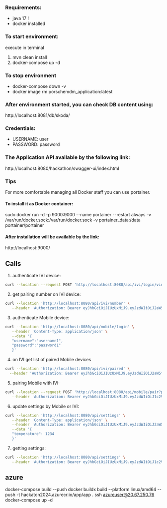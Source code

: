 ### Requirements:
- java 17 !
- docker installed

### To start environment:

execute in terminal

1. mvn clean install 
2. docker-compose up -d

### To stop environment

- docker-compose down -v
- docker image rm porschemdm_application:latest

### After environment started, you can check DB content using: 

http://localhost:8081/db/skoda/

### Credentials:
- USERNAME: user
- PASSWORD: password

### The Application API available by the following link: 

http://localhost:8080/hackathon/swagger-ui/index.html

### Tips

For more comfortable managing all Docker staff you can use portainer.

#### To install it as Docker container:

sudo docker run -d -p 9000:9000 --name portainer --restart always -v /var/run/docker.sock:/var/run/docker.sock -v portainer_data:/data portainer/portainer

#### After installation will be available by the link:

http://localhost:9000/


## Calls

1. authenticate IVI device:
```sh
curl --location --request POST 'http://localhost:8080/api/ivi/login/vin_device_id'
```

2. get pairing number on IVI device:
```sh 
curl --location 'http://localhost:8080/api/ivi/number' \
   --header 'Authorization: Bearer eyJhbGciOiJIUzUxMiJ9.eyJzdWIiOiJ2aW5fZGV2aWNlX2lkIiwiaWF0IjoxNzI4NzQ1Njk0fQ.Nbl-DIaRY0dAJ3nChGaTmlXoXzjXE_w6_7nnEvY7dcnRho3mqu7eOZ7Wdu8mZKsB7srJroPCstD2L-eEsYAzyw'
```

3. authenticate Mobile device:
```sh
curl --location 'http://localhost:8080/api/mobile/login' \
   --header 'Content-Type: application/json' \
   --data '{
   "username":"username1",
   "password":"password1"
   }'
```

4. on IVI get list of paired Mobile devices

```sh
curl --location 'http://localhost:8080/api/ivi/paired' \
  --header 'Authorization: Bearer eyJhbGciOiJIUzUxMiJ9.eyJzdWIiOiJ2aW5fZGV2aWNlX2lkIiwiaWF0IjoxNzI4NzQ1Njk0fQ.Nbl-DIaRY0dAJ3nChGaTmlXoXzjXE_w6_7nnEvY7dcnRho3mqu7eOZ7Wdu8mZKsB7srJroPCstD2L-eEsYAzyw'
```

5. pairing Mobile with IVI:
```sh
curl --location --request POST 'http://localhost:8080/api/mobile/pair?paringNumber=360615' \
   --header 'Authorization: Bearer eyJhbGciOiJIUzUxMiJ9.eyJzdWIiOiJ1c2VybmFtZTEiLCJpYXQiOjE3Mjg3NDU3ODB9.bA65kNVM5oe0zvwCv3LJcQwIuk_MckYHOFfh37hbYtV4pi_MaI8C9GG6Bt7hVZKfqjtD65Sh2lO_aWA32fB0sA'
```

6. update settings by Mobile or IVI:
```sh
curl --location 'http://localhost:8080/api/settings' \
   --header 'Content-Type: application/json' \
   --header 'Authorization: Bearer eyJhbGciOiJIUzUxMiJ9.eyJzdWIiOiJ2aW5fZGV2aWNlX2lkIiwiaWF0IjoxNzI4NzQ1Njk0fQ.Nbl-DIaRY0dAJ3nChGaTmlXoXzjXE_w6_7nnEvY7dcnRho3mqu7eOZ7Wdu8mZKsB7srJroPCstD2L-eEsYAzyw' \
   --data '{
   "temperature": 1234
   }'
```

7. getting settings:
```sh
curl --location 'http://localhost:8080/api/settings' \
   --header 'Authorization: Bearer eyJhbGciOiJIUzUxMiJ9.eyJzdWIiOiJ1c2VybmFtZTEiLCJpYXQiOjE3Mjg3NDU3ODB9.bA65kNVM5oe0zvwCv3LJcQwIuk_MckYHOFfh37hbYtV4pi_MaI8C9GG6Bt7hVZKfqjtD65Sh2lO_aWA32fB0sA'
```


## azure 


docker-compose build   --push
docker buildx build --platform linux/amd64 --push -t hackaton2024.azurecr.io/app/app .
ssh azureuser@20.67.250.76
docker-compose up -d